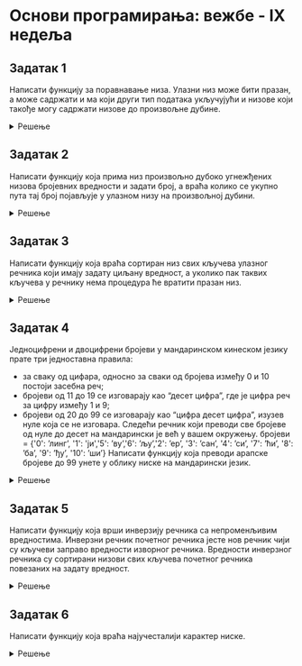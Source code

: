 # Основи програмирања: вежбе - IX недеља

## Задатак 1
Написати функцију за поравнавање низа. Улазни низ може бити празан, а може садржати и ма коjи 
други тип података укључуjући и низове коjи такође могу садржати низове до произвољне дубине.
<details markdown='block'>
<summary>Решење </summary>

```python
def ravnanje(niz):
    """
    Написати функцију за поравнавање низа. Улазни низ може бити празан, а може садржати и ма коjи 
    други тип података укључуjући и низове коjи такође могу садржати низове до произвољне дубине.
    Пример:
    [[1,'a',['zec'],2],[[[3]],'pas'],4,5] -> [1, 'a', 'zec', 2, 3, 'pas', 4, 5]
    """

    if niz == []:
        return niz
    if type(niz[0]) == list:
        return ravnanje(niz[0]) + ravnanje(niz[1:])
    return niz[:1] + ravnanje(niz[1:])
```
</details>

## Задатак 2
Написати функцију коjа прима низ произвољно дубоко угнежђених низова броjевних вредности и
задати броj, а враћа колико се укупно пута таj броj поjављуjе у улазном низу на произвољноj дубини.
<details markdown='block'>
<summary>Решење </summary>

```python
def duboko_brojanje(niz,vrednost):
    """
    Написати функцију коjа прима низ произвољно дубоко угнежђених низова броjевних вредности и
задати броj, а враћа колико се укупно пута таj броj поjављуjе у улазном низу на произвољноj дубини.
    Пример:
    niz = [3,[[2,[3],4],[[[[3]]]],[3,5,[7]]],3]
    vrednost = 3 -> 5
    """
    if niz == []:
        return 0
    if type(niz[0]) == list:
        return duboko_brojanje(niz[0], vrednost) + duboko_brojanje(niz[1:], vrednost)
    return int(niz[0] == vrednost) + duboko_brojanje(niz[1:], vrednost)
    
```
</details>

## Задатак 3
Написати функцију коjа враћа сортиран низ свих кључева улазног речника коjи имаjу задату
циљану вредност, а уколико пак таквих кључева у речнику нема процедура ће вратити празан низ.
<details markdown='block'>
<summary>Решење </summary>

```python
def ciljane_vrednosti(recnik,vrednost):
    """
    Написати функцију коjа враћа сортиран низ свих кључева улазног речника коjи имаjу задату
циљану вредност, а уколико пак таквих кључева у речнику нема процедура ће вратити празан низ.
    Пример:
    recnik = {46:23,23:32,4:82,7:23,6:23,5:23}
    vrednost = 23 -> [5,6,7,46]
    """
    niz_kljuceva = []
    for kljuc in recnik: # или for kljuc in recnik.keys():
        if recnik[kljuc] == vrednost:
            niz_kljuceva.append(kljuc)
    return sorted(niz_kljuceva)

```
</details>

## Задатак 4
Jедноцифрени и двоцифрени броjеви у мандаринском кинеском jезику прате три jедноставна правила:
* за сваку од цифара, односно за сваки од броjева између 0 и 10 постоjи засебна реч;
* броjеви од 11 до 19 се изговараjу као “десет цифра”, где jе цифра реч за цифру између 1 и 9;
* броjеви од 20 до 99 се изговараjу као “цифра десет цифра”, изузев нуле коjа се не изговара.
Следећи речник коjи преводи све броjеве од нуле до десет на мандарински jе већ у вашем окружењу.
бројеви = {'0': ’линг’, '1': 'jи','5': ’ву’,'6': ’љу’,'2': ’ер’, '3': ’сан’, '4': ’си’, '7': ’ћи’, '8': ’ба’, '9': ’ђу’, '10': ’ши’}
Написати функцију коjа преводи арапске броjеве до 99 унете у облику ниске на мандарински jезик.
<details markdown='block'>
<summary>Решење </summary>

```python
def mandarinski_broj(broj):
    """
    Jедноцифрени и двоцифрени броjеви у мандаринском кинеском jезику прате три jедноставна правила:
    • за сваку од цифара, односно за сваки од броjева између 0 и 10 постоjи засебна реч;
    • броjеви од 11 до 19 се изговараjу као “десет цифра”, где jе цифра реч за цифру између 1 и 9;
    • броjеви од 20 до 99 се изговараjу као “цифра десет цифра”, изузев нуле коjа се не изговара.
    Следећи речник коjи преводи све броjеве од нуле до десет на мандарински jе већ у вашем окружењу.
    бројеви = {'0': ’линг’, '1': 'jи','5': ’ву’,'6': ’љу’,'2': ’ер’, '3': ’сан’, '4': ’си’, '7': ’ћи’, '8': ’ба’, '9': ’ђу’, '10': ’ши’}
    Написати функцију коjа преводи арапске броjеве до 99 унете у облику ниске на мандарински jезик.
    Пример:
    broj = '17' -> ши ћи
    broj = '20  -> ер ши
    broj = '37- -> сан ши ћи
    """
    brojevi = {'0': 'линг', '1': 'jи','5': 'ву','6': 'љу','2': 'ер', '3': 'сан', '4': 'си', '7': 'ћи', '8': 'ба', '9': 'ђу', '10': 'ши'}
    br = int(broj)
    if br <= 10:
        return brojevi[broj]
    if br < 20:
        return brojevi['10'] + ' ' + brojevi[str(br%10)]
    if br % 10 == 0:
        return brojevi[str(br//10)] + ' ' + brojevi['10']
    return brojevi[str(br//10)] + ' ' + brojevi['10'] + ' ' + brojevi[str(br%10)]

    
```
</details>

## Задатак 5
Написати функцију коjа врши инверзиjу речника са непроменљивим вредностима. Инверзни речник
почетног речника jесте нов речник чиjи су кључеви заправо вредности изворног речника. Вредности
инверзног речника су сортирани низови свих кључева почетног речника повезаних на задату вредност.
<details markdown='block'>
<summary>Решење </summary>

```python
def inverzni_recnik(recnik):
    """
    Написати функцију коjа врши инверзиjу речника са непроменљивим вредностима. Инверзни речник
почетног речника jесте нов речник чиjи су кључеви заправо вредности изворног речника. Вредности
инверзног речника су сортирани низови свих кључева почетног речника повезаних на задату вредност.
    Пример:
    {1:10, 2:20, 3:30} -> {10: [1], 20: [2], 30: [3]}
    {1:10, 2:20, 3:30, 4:30} -> {10: [1], 20: [2], 30: [3, 4]}
    {4:True, 0:True, 2:True} -> True: [0, 2, 4]
    """
    inverzni = {}
    for kljuc, vrednost in recnik.items():
        if vrednost in inverzni:
            inverzni[vrednost].append(kljuc)
        else:
            inverzni[vrednost] = [kljuc]
        inverzni[vrednost].sort()
    return inverzni
```
</details>

## Задатак 6
Написати функцију која враћа најучесталији карактер ниске.
<details markdown='block'>
<summary>Решење </summary>

```python
def najcesci_karakter_niske(niska):
    """
    Написати функцију која враћа најучесталији карактер ниске.
    """
    recnik = {}

    for karakter in niska:
        if karakter in recnik:
            recnik[karakter] +=1
        else:
            recnik[karakter] = 1

        #ovaj if else iskaz menja samo
        #recnik[karakter] = recnik.get(karakter,0) + 1

    return max(recnik, key = recnik.get)                                        # type: ignore
    
```
</details>

